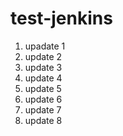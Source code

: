 # test-jenkins
1. upadate 1
2. update 2
3. update 3
4. update 4
5. update 5
6. update 6
7. update 7
8. update 8
